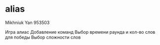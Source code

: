 # alias
Mikhniuk Yan 953503

Игра алиас
Добавление команд
Выбор времени раунда и кол-во слов для победы
Выбор сложности слов